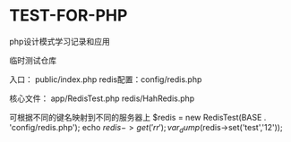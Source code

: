 ﻿# TEST-FOR-PHP
php设计模式学习记录和应用

临时测试仓库

入口： public/index.php
redis配置：config/redis.php

核心文件：
app/RedisTest.php
redis/HahRedis.php

可根据不同的键名映射到不同的服务器上
$redis = new RedisTest(BASE . 'config/redis.php');
echo $redis->get('rr');
var_dump($redis->set('test','12'));
